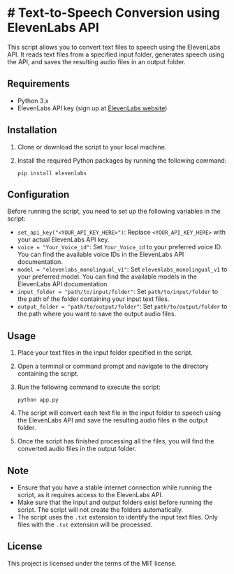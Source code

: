 # # Text-to-Speech Conversion using ElevenLabs API

This script allows you to convert text files to speech using the ElevenLabs API. It reads text files from a specified input folder, generates speech using the API, and saves the resulting audio files in an output folder.

## Requirements

- Python 3.x
- ElevenLabs API key (sign up at [ElevenLabs website](https://beta.elevenlabs.io//))

## Installation

1. Clone or download the script to your local machine.
2. Install the required Python packages by running the following command:

   ```shell
   pip install elevenlabs
   ```

## Configuration

Before running the script, you need to set up the following variables in the script:

- `set_api_key("<YOUR_API_KEY_HERE>")`: Replace `<YOUR_API_KEY_HERE>` with your actual ElevenLabs API key.
- `voice = "Your_Voice_id"`: Set `Your_Voice_id` to your preferred voice ID. You can find the available voice IDs in the ElevenLabs API documentation.
- `model = "elevenlabs_monolingual_v1"`: Set `elevenlabs_monolingual_v1` to your preferred model. You can find the available models in the ElevenLabs API documentation.
- `input_folder = "path/to/input/folder"`: Set `path/to/input/folder` to the path of the folder containing your input text files.
- `output_folder = "path/to/output/folder"`: Set `path/to/output/folder` to the path where you want to save the output audio files.

## Usage

1. Place your text files in the input folder specified in the script.
2. Open a terminal or command prompt and navigate to the directory containing the script.
3. Run the following command to execute the script:

   ```shell
   python app.py
   ```

   
4. The script will convert each text file in the input folder to speech using the ElevenLabs API and save the resulting audio files in the output folder.
5. Once the script has finished processing all the files, you will find the converted audio files in the output folder.

## Note

- Ensure that you have a stable internet connection while running the script, as it requires access to the ElevenLabs API.
- Make sure that the input and output folders exist before running the script. The script will not create the folders automatically.
- The script uses the `.txt` extension to identify the input text files. Only files with the `.txt` extension will be processed.

## License

This project is licensed under the terms of the MIT license.